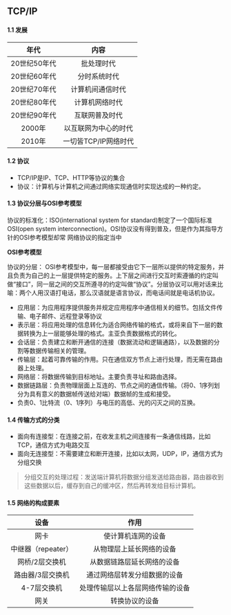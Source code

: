 ## TCP/IP

#### 1.1 发展

|年代                           |  内容                                  |
| :-----------------: |:------------------:|
|  20世纪50年代          |  批处理时代                        |
|  20世纪60年代          |  分时系统时代                     |
|  20世纪70年代          |  计算机间通信时代              |
|  20世纪80年代          |  计算机网络时代                 |
|  20世纪90年代          |  互联网普及时代                 |
|  2000年                     |  以互联网为中心的时代      |
|  2010年                      |  一切皆TCP/IP网络时代     |

#### 1.2 协议

- TCP/IP是IP、TCP、HTTP等协议的集合
- 协议：计算机与计算机之间通过网络实现通信时实现达成的一种约定。

#### 1.3 协议分层与OSI参考模型

协议的标准化：ISO(international system for standard)制定了一个国际标准OSI(open system interconnection)。OSI协议没有得到普及，但是作为其指导方针的OSI参考模型却常
网络协议的指定当中

<strong>OSI参考模型</strong>

协议的分层： OSI参考模型中，每一层都接受由它下一层所以提供的特定服务，并且负责为自己的上一层提供特定的服务。上下层之间进行交互时索遵循的约定叫做“接口”，同一层之间的交互所遵寻的约定叫做“协议”。分层协议可以用对话来比喻：两个人用汉语打电话，那么汉语就是语言协议，而电话间就是电话机协议。

- 应用层：为应用程序提供服务并规定应用程序中通信相关的细节。包括文件传输、电子邮件、远程登录等协议
- 表示层：将应用处理的信息转化为适合网络传输的格式，或将来自下一层的数据转换为上一层能够处理的格式。主亚负责数据格式的转化。
- 会话层：负责建立和断开通信的连接（数据流动和逻辑通路），以及数据的分割等数据传输相关的管理。
- 传输层：起着可靠传输的作用。只在通信双方节点上进行处理，而无需在路由器上处理。
- 网络层：将数据传输到目标地址。主要负责寻址和路由选择。
- 数据链路层：负责物理层面上互连的、节点之间的通信传输。（将0、1序列划分为具有意义的数据帧传送给对端）数据帧的生成和接受。
- 负责0、1比特流（0、1序列）与电压的高低、光的闪灭之间的互换。

#### 1.4 传输方式的分类

- 面向有连接型：在连接之前，在收发主机之间连接有一条通信线路，比如TCP，通信方式为电路交互
- 面向无连接型：不需要建立和断开连接，比如以太网，UDP，IP，通信方式为分组交换

>  分组交互的处理过程：发送端计算机将数据分组发送给路由器，路由器收到这些数据以后，缓存到自己的缓冲区，然后再转发给目标计算机。

#### 1.5 网络的构成要素

|设备  | 作用|
|:--------------:|:----------------:|
|网卡 | 使计算机连网的设备|
|中继器（repeater）| 从物理层上延长网络的设备|
|网桥/2层交换机 | 从数据链路层延长网络的设备|
|路由器/3层交换机 | 通过网络层转发分组数据的设备 |
|4-7层交换机 | 处理传输层以上各层网络传输的设备|
|网关 | 转换协议的设备 | 










